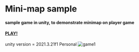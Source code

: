 # Mini-map sample 
#### sample game in unity, to demonstrate minimap on player game
#### [PLAY!](https://tommy-bar.itch.io/mini-map-sample)
unity version = 2021.3.21f1 Personal <DX11>
![game1](https://github.com/GameDev-Tommy-Bar/mini-map-sample/blob/c70450dfa983eb81f84b92398ec3bdfd1f46da7c/Assets/minimap.PNG)  


